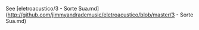 See [eletroacustico/3 - Sorte Sua.md](http://github.com/jimmyandrademusic/eletroacustico/blob/master/3 - Sorte Sua.md)

